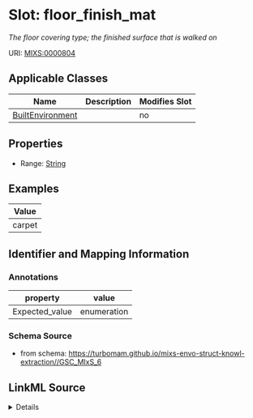 # Slot: floor_finish_mat


_The floor covering type; the finished surface that is walked on_



URI: [MIXS:0000804](https://w3id.org/mixs/0000804)



<!-- no inheritance hierarchy -->




## Applicable Classes

| Name | Description | Modifies Slot |
| --- | --- | --- |
[BuiltEnvironment](BuiltEnvironment.md) |  |  no  |







## Properties

* Range: [String](String.md)






## Examples

| Value |
| --- |
| carpet |

## Identifier and Mapping Information





### Annotations

| property | value |
| --- | --- |
| Expected_value | enumeration |



### Schema Source


* from schema: https://turbomam.github.io/mixs-envo-struct-knowl-extraction//GSC_MIxS_6




## LinkML Source

<details>
```yaml
name: floor_finish_mat
annotations:
  Expected_value:
    tag: Expected_value
    value: enumeration
description: The floor covering type; the finished surface that is walked on
title: floor finish material
notes:
- floor
- material
examples:
- value: carpet
from_schema: https://turbomam.github.io/mixs-envo-struct-knowl-extraction//GSC_MIxS_6
rank: 1000
string_serialization: '[tile|wood strip or parquet|carpet|rug|laminate wood|lineoleum|vinyl
  composition tile|sheet vinyl|stone|bamboo|cork|terrazo|concrete|none;specify unfinished|sealed|clear
  finish|paint]'
slot_uri: MIXS:0000804
multivalued: false
alias: floor_finish_mat
domain_of:
- BuiltEnvironment
range: string
required: false
recommended: false

```
</details>
